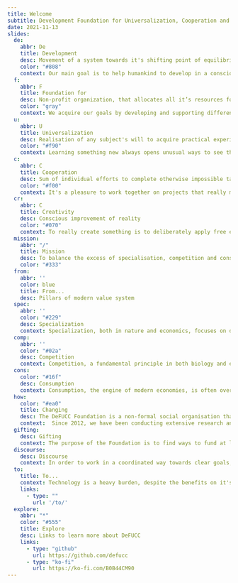 ```yaml
---
title: Welcome
subtitle: Development Foundation for Universalization, Cooperation and Creativity
date: 2021-11-13
slides:
  de:
    abbr: De
    title: Development
    desc: Movement of a system towards it's shifting point of equilibrium
    color: "#808"
    context: Our main goal is to help humankind to develop in a conscious way. We’ve investigated three main directions, that need to be balanced in our society and in almost every side of our daily life.
  f:
    abbr: F
    title: Foundation for
    desc: Non-profit organization, that allocates all it’s resources for the fulfillment of its mission only
    color: "gray"
    context: We acquire our goals by developing and supporting different non-commercial projects, from small one-time events to complex socio-cultural designs, constructed of nested open projects.
  u:
    abbr: U
    title: Universalization
    desc: Realisation of any subject's will to acquire practical experience in multilateral study of the whole in existence.
    color: "#f90"
    context: Learning something new always opens unusual ways to see things and perform actions. Mastering a craft is crucial for being full-fledged part of modern society. Aquiring a second craft is a little easier as you already have some real life experience. Skills tend to transfer and help learn more and faster. Once you master a number of skills you can get into the flow of switching and learning crafts that reinforce each other. Creating complex projects needs dozens of diverse tasks. Being able to take and complete all of them for at least a small project is the aquisition of creative independence. Multilateral universally experienced creators are more of an ideal. People exploring something they've been passing by before is the reality we can bring together.
  c:
    abbr: C
    title: Cooperation
    desc: Sum of individual efforts to complete otherwise impossible tasks
    color: "#f00"
    context: It's a pleasure to work together on projects that really matter for the participants and others. Self-motivated and self-coordinated social action can accomplish almost anything. The more independent and universally experienced people are involved, the more complex projects may be realized collaboratively. Some may be there to learn, some will find new friends, some will just make use of the results at the end. It's so fun to build something for the good of others and us together.
  cr:
    abbr: C
    title: Creativity
    desc: Conscious improvement of reality
    color: "#070"
    context: To really create something is to deliberately apply free efforts to increase the subjective world perfection. People are able to envision ideal forms of things. And it helps them find ways to get a step towards unaccessable ultimate beauty. Creators find this as an endless journey for life.
  mission:
    abbr: "/"
    title: Mission
    desc: To balance the excess of specialisation, competition and consumerism in modern culture by providing ways to explore creative collaboration potential of humans and the society as a whole.
    color: "#333"
  from:
    abbr: ''
    color: blue
    title: From...
    desc: Pillars of modern value system
  spec: 
    abbr: ''
    color: "#229"
    desc: Specialization
    context: Specialization, both in nature and economics, focuses on developing specific skills or products for survival or market dominance. However, this narrow focus often overlooks the need for broader skills and adaptability, leading to dissatisfaction among individuals who cannot fully realize their potential or engage meaningfully with their community.
  comp: 
    abbr: ''
    color: "#02a"
    desc: Competition
    context: Competition, a fundamental principle in both biology and economics, is a double-edged sword. While it drives innovation and progress, it also creates a "winner takes all" environment, often leading to monopolization and leaving many individuals or entities at a disadvantage.
  cons:
    color: "#16f"
    desc: Consumption
    context: Consumption, the engine of modern economies, is often overemphasized as the primary human desire. This focus on material consumption often overshadows other human needs such as self-realization, respect, and meaningful communication. The relentless pursuit of consumption can lead to a cycle of temporary satisfaction followed by intense dissatisfaction, driving the economy but leaving many individuals unfulfilled.
  how:
    color: "#ea0"
    title: Changing
    desc: The DeFUCC Foundation is a non-formal social organisation that aims to promote Universalization, Cooperation and Creativity in individuals and society.
    context:  Since 2012, we have been conducting extensive research and developing and implementing a range of socio-cultural programmes for the benefit of humanity. We gather and synthesise a range of theoretical and practical experiences and aim to share these valuable insights with the world. Our mission is to invent, test and refine new forms of human social activity that can benefit communities around the world. We openly systematise this knowledge into a unified system that is not a dogma, but rather a starting point for those who wish to join us on the journey of transforming ourselves and the world around us.
  gifting:
    desc: Gifting
    context: The purpose of the Foundation is to find ways to fund at least part of these endeavours in such a way that they remain open source and available to the general public. This means that anyone can get involved in the development of socio-cultural projects at any time. Eventually, the people around them and society as a whole will recognise the benefits of these enterprises, and new forms of meaningful connections between community sponsors and beneficiaries will emerge as new real-world social networks.
  discourse:
    desc: Discourse
    context: In order to work in a coordinated way towards clear goals, it is important to understand each other well. That is why we are developing a special language for productive communication, the Fruit Discourse. The social model of the Fund's development is based on the principles of voluntary participation and mutual support. And it's economy is based on prehistoric gift-exchange practices, re-imagined with modern, evolving p2p technologies.
  to:
    title: To...
    context: Technology is a heavy burden, despite the benefits on it's sharp edge. And there's enough of it to build globally interconnected, self-governing communities working together to bring harmony to the planet. We just need to use it properly, which means using the devices to make the world a better place for humans.
    links:
      - type: ""
        url: '/to/'
  explore:
    abbr: "*"
    color: "#555"
    title: Explore
    desc: Links to learn more about DeFUCC
    links:
      - type: "github"
        url: https://github.com/defucc
      - type: "ko-fi"
        url: https://ko-fi.com/B0B44CM90
---
```


<main-page :slides="$frontmatter.slides" >

</main-page>
